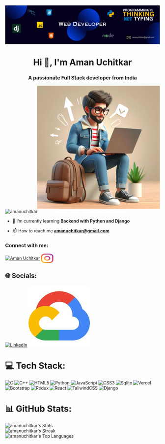 ![MasterHead](/baner.png)

<h1 align="center">Hi 👋, I'm Aman Uchitkar</h1>
<h3 align="center">A passionate Full Stack developer from India</h3>

  <img align="right" width="400" alt="Coding" src="/avtar.jpeg">



<p align="left"> <img  src="https://komarev.com/ghpvc/?username=amanuchitkar&label=Profile%20views&color=0e75b6&style=flat" alt="amanuchitkar" /> </p>



- 🌱 I’m currently learning **Backend with Python and Django**

- 📫 How to reach me **amanuchitkar@gmail.com**

<h3 align="left">Connect with me:</h3>
<p align="left">
<a href="https://www.linkedin.com/in/aman-uchitkar-44757020a/" target="blank"><img align="center" src="https://raw.githubusercontent.com/rahuldkjain/github-profile-readme-generator/master/src/images/icons/Social/linked-in-alt.svg" alt="Aman Uchitkar" height="30" width="40" /></a>
<a href="https://www.instagram.com/aman_uchitkar02/" target="blank"><img align="center" src="/instagram.png" alt="Aman Uchitkar" height="30" width="40" /></a>
</p>


## 🌐 Socials:
[![LinkedIn](https://img.shields.io/badge/LinkedIn-%230077B5.svg?logo=linkedin&logoColor=white)](https://www.linkedin.com/in/aman-uchitkar-44757020a/)
[![LinkedIn](/gcp.jpeg)](https://www.cloudskillsboost.google/public_profiles/7308881d-94e0-4843-ae8a-40753fe95f60)

# 💻 Tech Stack:
![C](https://img.shields.io/badge/c-%2300599C.svg?style=for-the-badge&logo=c&logoColor=white) ![C++](https://img.shields.io/badge/c++-%2300599C.svg?style=for-the-badge&logo=c%2B%2B&logoColor=white) ![HTML5](https://img.shields.io/badge/html5-%23E34F26.svg?style=for-the-badge&logo=html5&logoColor=white) ![Python](https://img.shields.io/badge/python-3670A0?style=for-the-badge&logo=python&logoColor=ffdd54) ![JavaScript](https://img.shields.io/badge/javascript-%23323330.svg?style=for-the-badge&logo=javascript&logoColor=%23F7DF1E) ![CSS3](https://img.shields.io/badge/css3-%231572B6.svg?style=for-the-badge&logo=css3&logoColor=white) ![Sqlite](https://img.shields.io/badge/SQLite-%23000000.svg?style=for-the-badge&logo=sqlite&logoColor=#00C7B7) ![Vercel](https://img.shields.io/badge/vercel-%23000000.svg?style=for-the-badge&logo=vercel&logoColor=white) ![Bootstrap](https://img.shields.io/badge/bootstrap-%238511FA.svg?style=for-the-badge&logo=bootstrap&logoColor=white) ![Redux](https://img.shields.io/badge/redux-%23593d88.svg?style=for-the-badge&logo=redux&logoColor=white) ![React](https://img.shields.io/badge/react-%2320232a.svg?style=for-the-badge&logo=react&logoColor=%2361DAFB) ![TailwindCSS](https://img.shields.io/badge/tailwindcss-%2338B2AC.svg?style=for-the-badge&logo=tailwind-css&logoColor=white) ![Django](https://img.shields.io/badge/Django-%23054000.svg?style=for-the-badge&logo=django&logoColor=white)

# 📊 GitHub Stats:
![amanuchitkar's Stats](https://github-readme-stats.vercel.app/api?username=amanuchitkar&theme=dracula&show_icons=true&hide_border=true&count_private=true)<br/>
![amanuchitkar's Streak](https://github-readme-streak-stats.herokuapp.com/?user=amanuchitkar&theme=dracula&hide_border=true)<br/>
![amanuchitkar's Top Languages](https://github-readme-stats.vercel.app/api/top-langs/?username=amanuchitkar&theme=dracula&show_icons=true&hide_border=true&layout=compact)
